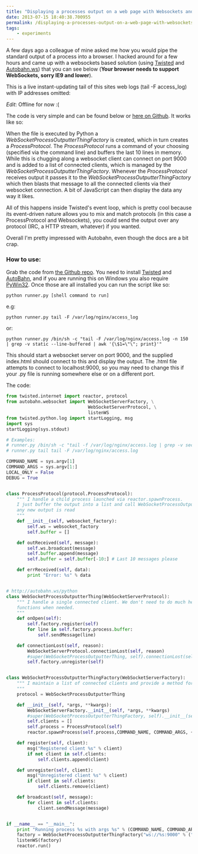 ```yaml
---
title: "Displaying a processes output on a web page with Websockets and Python"
date: 2013-07-15 18:40:38.700955
permalink: /displaying-a-processes-output-on-a-web-page-with-websockets-and-python
tags:
    - experiments
---
```


A few days ago a colleague of mine asked me how you would pipe the standard output of a process into a browser. I hacked around for a few hours and came up with a websockets based solution (using [Twisted](http://www.twistedmatrix.com) and [Autobahn.ws](http://autobahn.ws/python)) that you can see below (**Your browser needs to support WebSockets, sorry IE9 and lower**).

This is a live instant-updating tail of this sites web logs (tail -F access_log) with IP addresses omitted:

*Edit*: Offline for now :(


The code is very simple and can be found below or [here on Github](https://github.com/orf/websocket_stdout_example). It works like so:

When the file is executed by Python a *WebSocketProcessOutputterThingFactory* is created, which in turn creates a *ProcessProtocol*. The *ProcessProtocol* runs a command of your choosing (specified via the command line) and buffers the last 10 lines in memory. While this is chugging along a websocket client can connect on port 9000 and is added to a list of connected clients, which is managed by the *WebSocketProcessOutputterThingFactory*. Whenever the *ProcessProtocol* receives output it passes it to the *WebSocketProcessOutputterThingFactory* which then blasts that message to all the connected clients via their websocket connection. A bit of JavaScript can then display the data any way it likes.

All of this happens inside Twisted's event loop, which is pretty cool because its event-driven nature allows you to mix and match protocols (in this case a ProcessProtocol and Websockets), you could send the output over any protocol (IRC, a HTTP stream, whatever) if you wanted.

Overall I'm pretty impressed with Autobahn, even though the docs are a bit crap.

### How to use:
Grab the code from [the Github repo](https://github.com/orf/websocket_stdout_example). You need to install [Twisted](http://twistedmatrix.com/) and [AutoBahn](https://pypi.python.org/pypi/autobahn), and if you are running this on Windows you also require [PyWin32](http://sourceforge.net/projects/pywin32/). Once those are all installed you can run the script like so:

    python runner.py [shell command to run]

e.g:

    python runner.py tail -F /var/log/nginx/access_log

or:

    python runner.py /bin/sh -c "tail -F /var/log/nginx/access.log -n 150 | grep -v static --line-buffered | awk '{\$1=\"\"; print}'"

This should start a websocket server on port 9000, and the supplied index.html should connect to this and display the output. The .html file attempts to connect to localhost:9000, so you may need to change this if your .py file is running somewhere else or on a different port.

The code:

```python
from twisted.internet import reactor, protocol
from autobahn.websocket import WebSocketServerFactory, \
                               WebSocketServerProtocol, \
                               listenWS
from twisted.python.log import startLogging, msg
import sys
startLogging(sys.stdout)

# Examples:
# runner.py /bin/sh -c "tail -f /var/log/nginx/access.log | grep -v secret_admin_page" --line-buffered | awk '{\$1=\"\"; print}'"
# runner.py tail tail -F /var/log/nginx/access.log

COMMAND_NAME = sys.argv[1]
COMMAND_ARGS = sys.argv[1:]
LOCAL_ONLY = False
DEBUG = True


class ProcessProtocol(protocol.ProcessProtocol):
    """ I handle a child process launched via reactor.spawnProcess.
    I just buffer the output into a list and call WebSocketProcessOutputterThingFactory.broadcast when
    any new output is read
    """
    def __init__(self, websocket_factory):
        self.ws = websocket_factory
        self.buffer = []

    def outReceived(self, message):
        self.ws.broadcast(message)
        self.buffer.append(message)
        self.buffer = self.buffer[-10:] # Last 10 messages please

    def errReceived(self, data):
        print "Error: %s" % data


# http://autobahn.ws/python
class WebSocketProcessOutputterThing(WebSocketServerProtocol):
    """ I handle a single connected client. We don't need to do much here, simply call the register and un-register
    functions when needed.
    """
    def onOpen(self):
        self.factory.register(self)
        for line in self.factory.process.buffer:
            self.sendMessage(line)

    def connectionLost(self, reason):
        WebSocketServerProtocol.connectionLost(self, reason)
        #super(WebSocketProcessOutputterThing, self).connectionLost(self, reason)
        self.factory.unregister(self)


class WebSocketProcessOutputterThingFactory(WebSocketServerFactory):
    """ I maintain a list of connected clients and provide a method for pushing a single message to all of them.
    """
    protocol = WebSocketProcessOutputterThing

    def __init__(self, *args, **kwargs):
        WebSocketServerFactory.__init__(self, *args, **kwargs)
        #super(WebSocketProcessOutputterThingFactory, self).__init__(self, *args, **kwargs)
        self.clients = []
        self.process = ProcessProtocol(self)
        reactor.spawnProcess(self.process,COMMAND_NAME, COMMAND_ARGS, {}, usePTY=True)

    def register(self, client):
        msg("Registered client %s" % client)
        if not client in self.clients:
            self.clients.append(client)

    def unregister(self, client):
        msg("Unregistered client %s" % client)
        if client in self.clients:
            self.clients.remove(client)

    def broadcast(self, message):
        for client in self.clients:
            client.sendMessage(message)


if __name__ == "__main__":
    print "Running process %s with args %s" % (COMMAND_NAME, COMMAND_ARGS)
    factory = WebSocketProcessOutputterThingFactory("ws://%s:9000" % ("localhost" if LOCAL_ONLY else "0.0.0.0"), debug=False)
    listenWS(factory)
    reactor.run()
```
    
